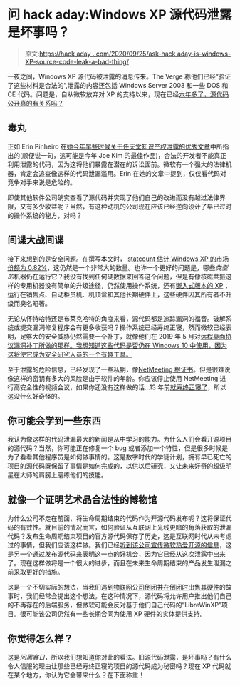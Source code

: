 # 问 hack aday:Windows XP 源代码泄露是坏事吗？

> 原文:[https://hack aday . com/2020/09/25/ask-hack aday-is-windows-XP-source-code-leak-a-bad-thing/](https://hackaday.com/2020/09/25/ask-hackaday-is-windows-xp-source-code-leak-a-bad-thing/)

一夜之间，Windows XP 源代码被泄露的消息传来。The Verge 称他们已经“验证了这些材料是合法的”,泄露的内容还包括 Windows Server 2003 和一些 DOS 和 CE 代码。问题是，自从微软放弃对 XP 的支持以来，现在已经[六年多了，源代码公开真的有关系吗？](https://www.microsoft.com/en-us/microsoft-365/windows/end-of-windows-xp-support)

## 毒丸

正如 Erin Pinheiro 在[她今年早些时候关于任天堂知识产权泄露的优秀文章](https://hackaday.com/2020/05/21/no-the-nintendo-leak-wont-help-emulator-developers-and-heres-why/)中所指出的(顺便说一句，这可能是今年 Joe Kim 的最佳作品)，合法的开发者不能真正利用泄露的代码，因为这将他们暴露在潜在的诉讼面前。微软有一个强大的法律机器，肯定会追查像这样的代码泄漏滥用。Erin 在她的文章中提到，仅仅看代码对竞争对手来说是危险的。

即使其他软件公司确实查看了源代码并实现了他们自己的改进而没有越过法律界限，又有多少收益呢？当然，有这种动机的公司现在应该已经逆向设计了早已过时的操作系统的秘方，对吗？

## 间谍大战间谍

接下来想到的是安全问题。在撰写本文时， [statcount 估计 Windows XP 的市场份额为 0.82%](https://gs.statcounter.com/os-version-market-share/windows/desktop/worldwide/)，这仍然是一个非常大的数量。也许一个更好的问题是，哪些*类型的*机器仍在运行它？我没有找到任何硬数据来回答这个问题，但是有像核磁共振这样的专用机器没有简单的升级途径，仍然使用操作系统，还有[嵌入式版本的 XP](https://en.wikipedia.org/wiki/Windows_XP_editions#Windows_XP_Embedded) ，运行在销售点、自动柜员机、机顶盒和其他长期硬件上，这些硬件因其所有者不升级而臭名昭著。

无论从怀特哈特还是布莱克哈特的角度来看，源代码都是追踪漏洞的福音。破解系统或提交漏洞修复程序会有更多收获吗？操作系统已经寿终正寝，然而微软已经表明，足够大的安全威胁仍然需要一个补丁，就像他们在 2019 年 5 月对[远程桌面协议漏洞补丁所做的那样。我想知道这些代码是否仍在 Windows 10 中使用，因为这将使它成为安全研究人员的一个有趣工具。](https://hackaday.com/2019/05/21/this-week-in-security-whats-up-with-whatsapp-windows-xp-patches-and-cisco-is-attacked-by-the-thrangrycat/)

至于泄露的危险信息，已经发现了一些私钥，像[NetMeeting 根证书](https://twitter.com/gsuberland/status/1309366364537266177)。但是很难说像这样的密钥有多大的风险是由于软件的年龄。你应该停止使用 NetMeeting 进行高安全性的视频会议，如果你还没有这样做的话…13 年前[就寿终正寝了](https://www.pcworld.com/article/113659/article.html)，所以这没什么好奇怪的。

## 你可能会学到一些东西

我认为像这样的代码泄漏最大的新闻是从中学习的能力。为什么人们会看开源项目的源代码？当然，你可能正在修复一个 bug 或者添加一个特性，但是很多时候是为了看看其他程序员是如何做事情的。这是数字时代的学徒计划，拥有早已死亡的项目的源代码既保留了事情是如何完成的，以供以后研究，又让未来好奇的超级明星在大师的肩膀上磨练他们的技能。

## 就像一个证明艺术品合法性的博物馆

为什么公司不走在前面，将生命周期结束的代码作为开源代码发布呢？这将保证代码的有效性。就目前的情况而言，如何验证从互联网上光线更暗的角落获取的泄漏代码？发布生命周期结束项目的官方源代码保存了历史，这是互联网时代从未考虑过的事情，但我们应该这样做。我们已经[听到该公司宣传微软热爱开源的信息](https://pulse.microsoft.com/nl-nl/business-leadership-nl-nl/na/fa1-microsoft-loves-open-source/)，这是另一个通过发布源代码来表明这一点的好机会，因为它已经从这次泄露中出来了。现在这样做将是一个很大的进步，而且在未来生命周期结束的产品发生泄漏之前采取更好的措施。

这是一个不切实际的想法，当我们遇到[物联网公司倒闭并在倒闭时出售其硬件](https://hackaday.com/2020/02/29/the-iot-trap/)的故事时，我们经常会提出这个想法。在这种情况下，源代码将允许用户推出他们自己的不再存在的后端服务，但微软可能会反对基于他们自己代码的“LibreWinXP”项目。很可能该公司仍然有一些长期合同为使用 XP 硬件的实体提供支持。

## 你觉得怎么样？

这是*问黑客日*，所以我们想知道你对此的看法。旧源代码泄露，是坏事吗？有什么令人信服的理由让那些已经寿终正寝的项目的源代码成为秘密吗？现在 XP 代码就在某个地方，你认为它会带来什么？在下面称重！